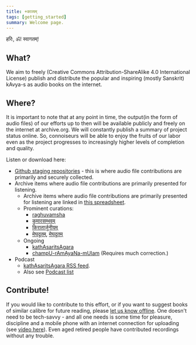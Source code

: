 ```yaml
---
title: +काव्यम् 
tags: [getting_started]
summary: Welcome page.
---
```


हरिः, ॐ! स्वागतम्!

## What?
We aim to freely (Creative Commons Attribution-ShareAlike 4.0 International License) publish and distribute the popular and inspiring (mostly Sanskrit) kAvya-s as audio books on the internet.

## Where?
It is important to note that at any point in time, the output(in the form of audio files) of our efforts up to then will be available publicly and freely on the internet at archive.org. We will constantly publish a summary of project status online. So, connoiseurs will be able to enjoy the fruits of our labor even as the project progresses to increasingly higher levels of completion and quality.

Listen or download here:
- [Github staging repositories](https://github.com/kAvya-audio/) - this is where audio file contributions are primarily and securely collected.
- Archive items where audio file contributions are primarily presented for listening.
  - Archive items where audio file contributions are primarily presented for listening are linked in [this spreadsheet](https://docs.google.com/spreadsheets/d/1YTU1e2CIeUXqsu06z_pfugpt3lkMeXeZLbLauOtksCQ/edit#gid=556879388).
  - Prominent curations:
    - [raghuvamsha](https://archive.org/details/Raghuvamsha-mUlam-vedabhoomi.org)
    - [कुमारसम्भवम्](https://archive.org/details/kuMArasambhava-mUlam-vedabhoomi.org)
    - [किरातार्जुनीयम्](https://archive.org/details/kirAtArjunIya-mUlam-vedabhoomi.org)
    - [मेघदूतम्](https://archive.org/details/meghadUta-mUlam-vedabhoomi.org), [मेघदूतम्](https://archive.org/details/meghadUta-dhvaniH)
  - Ongoing
    - [kathAsaritsAgara](https://archive.org/details/kathAsaritsAgara-shrAvaNam)
    - [champU-rAmAyaNa-mUlam](https://archive.org/details/champU-rAmAyaNa-mUlam) (Requires much correction.)
- Podcast
  - [kathAsaritsAgara RSS feed](https://api.vedavaapi.org/scala/podcasts/v1/archiveItems/kathAsaritsAgara-shrAvaNam?publisherEmail=podcast-bhaaratii%40googlegroups.com&languageCode=sa&categoriesCsv=Society%20%26%20Culture&imageUrl=https%3A%2F%2Fi.imgur.com%2FdQjPQYi.jpg&isExplicitYesNo=no).
  - Also see [Podcast list](https://docs.google.com/spreadsheets/d/1KMhtMaHCQpucqxH3aVcmYmPvQyV9vmunvckV2ARvD4M/edit#gid=0)

## Contribute!

If you would like to contribute to this effort, or if you want to suggest books of similar calibre for future reading, please [let us know offline](https://github.com/sanskrit/projects/issues/new). One doesn't need to be tech-savvy - and all one needs is some time for pleasure, discipline and a mobile phone with an internet connection for uploading (see [video here](https://www.youtube.com/watch?v=FpwDrXkW1zo)). Even aged retired people have contributed recordings without any trouble.
